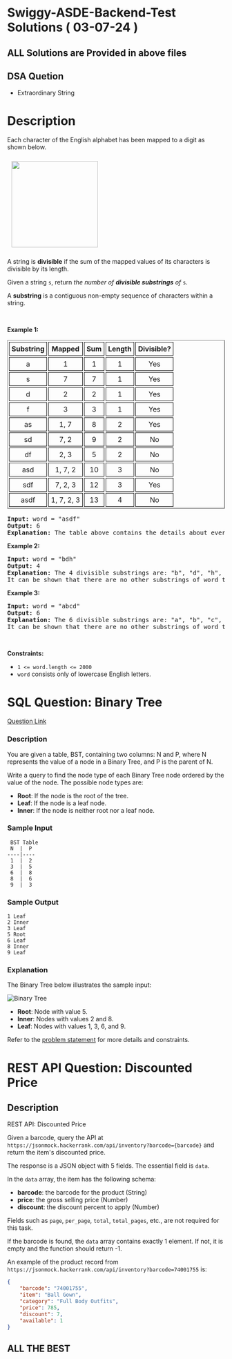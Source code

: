 # Swiggy-ASDE-Backend-Test Solutions ( 03-07-24 )
## ALL Solutions are Provided in above files

## DSA Quetion
- Extraordinary String
  
# Description
<!-- description:start -->

<p>Each character of the English alphabet has been mapped to a digit as shown below.</p>

<p><img alt="" src="https://fastly.jsdelivr.net/gh/doocs/leetcode@main/solution/2900-2999/2950.Number%20of%20Divisible%20Substrings/images/old_phone_digits.png" style="padding: 10px; width: 200px; height: 200px;" /></p>

<p>A string is <strong>divisible</strong> if the sum of the mapped values of its characters is divisible by its length.</p>

<p>Given a string <code>s</code>, return <em>the number of <strong>divisible substrings</strong> of</em> <code>s</code>.</p>

<p>A <strong>substring</strong> is a contiguous non-empty sequence of characters within a string.</p>

<p>&nbsp;</p>
<p><strong class="example">Example 1:</strong></p>

<table border="1" cellspacing="3" style="border-collapse: separate; text-align: center;">
	<tbody>
		<tr>
			<th style="padding: 5px; border: 1px solid black;">Substring</th>
			<th style="padding: 5px; border: 1px solid black;">Mapped</th>
			<th style="padding: 5px; border: 1px solid black;">Sum</th>
			<th style="padding: 5px; border: 1px solid black;">Length</th>
			<th style="padding: 5px; border: 1px solid black;">Divisible?</th>
		</tr>
		<tr>
			<td style="padding: 5px; border: 1px solid black;">a</td>
			<td style="padding: 5px; border: 1px solid black;">1</td>
			<td style="padding: 5px; border: 1px solid black;">1</td>
			<td style="padding: 5px; border: 1px solid black;">1</td>
			<td style="padding: 5px; border: 1px solid black;">Yes</td>
		</tr>
		<tr>
			<td style="padding: 5px; border: 1px solid black;">s</td>
			<td style="padding: 5px; border: 1px solid black;">7</td>
			<td style="padding: 5px; border: 1px solid black;">7</td>
			<td style="padding: 5px; border: 1px solid black;">1</td>
			<td style="padding: 5px; border: 1px solid black;">Yes</td>
		</tr>
		<tr>
			<td style="padding: 5px; border: 1px solid black;">d</td>
			<td style="padding: 5px; border: 1px solid black;">2</td>
			<td style="padding: 5px; border: 1px solid black;">2</td>
			<td style="padding: 5px; border: 1px solid black;">1</td>
			<td style="padding: 5px; border: 1px solid black;">Yes</td>
		</tr>
		<tr>
			<td style="padding: 5px; border: 1px solid black;">f</td>
			<td style="padding: 5px; border: 1px solid black;">3</td>
			<td style="padding: 5px; border: 1px solid black;">3</td>
			<td style="padding: 5px; border: 1px solid black;">1</td>
			<td style="padding: 5px; border: 1px solid black;">Yes</td>
		</tr>
		<tr>
			<td style="padding: 5px; border: 1px solid black;">as</td>
			<td style="padding: 5px; border: 1px solid black;">1, 7</td>
			<td style="padding: 5px; border: 1px solid black;">8</td>
			<td style="padding: 5px; border: 1px solid black;">2</td>
			<td style="padding: 5px; border: 1px solid black;">Yes</td>
		</tr>
		<tr>
			<td style="padding: 5px; border: 1px solid black;">sd</td>
			<td style="padding: 5px; border: 1px solid black;">7, 2</td>
			<td style="padding: 5px; border: 1px solid black;">9</td>
			<td style="padding: 5px; border: 1px solid black;">2</td>
			<td style="padding: 5px; border: 1px solid black;">No</td>
		</tr>
		<tr>
			<td style="padding: 5px; border: 1px solid black;">df</td>
			<td style="padding: 5px; border: 1px solid black;">2, 3</td>
			<td style="padding: 5px; border: 1px solid black;">5</td>
			<td style="padding: 5px; border: 1px solid black;">2</td>
			<td style="padding: 5px; border: 1px solid black;">No</td>
		</tr>
		<tr>
			<td style="padding: 5px; border: 1px solid black;">asd</td>
			<td style="padding: 5px; border: 1px solid black;">1, 7, 2</td>
			<td style="padding: 5px; border: 1px solid black;">10</td>
			<td style="padding: 5px; border: 1px solid black;">3</td>
			<td style="padding: 5px; border: 1px solid black;">No</td>
		</tr>
		<tr>
			<td style="padding: 5px; border: 1px solid black;">sdf</td>
			<td style="padding: 5px; border: 1px solid black;">7, 2, 3</td>
			<td style="padding: 5px; border: 1px solid black;">12</td>
			<td style="padding: 5px; border: 1px solid black;">3</td>
			<td style="padding: 5px; border: 1px solid black;">Yes</td>
		</tr>
		<tr>
			<td style="padding: 5px; border: 1px solid black;">asdf</td>
			<td style="padding: 5px; border: 1px solid black;">1, 7, 2, 3</td>
			<td style="padding: 5px; border: 1px solid black;">13</td>
			<td style="padding: 5px; border: 1px solid black;">4</td>
			<td style="padding: 5px; border: 1px solid black;">No</td>
		</tr>
	</tbody>
</table>

<pre>
<strong>Input:</strong> word = &quot;asdf&quot;
<strong>Output:</strong> 6
<strong>Explanation:</strong> The table above contains the details about every substring of word, and we can see that 6 of them are divisible.
</pre>

<p><strong class="example">Example 2:</strong></p>

<pre>
<strong>Input:</strong> word = &quot;bdh&quot;
<strong>Output:</strong> 4
<strong>Explanation:</strong> The 4 divisible substrings are: &quot;b&quot;, &quot;d&quot;, &quot;h&quot;, &quot;bdh&quot;.
It can be shown that there are no other substrings of word that are divisible.
</pre>

<p><strong class="example">Example 3:</strong></p>

<pre>
<strong>Input:</strong> word = &quot;abcd&quot;
<strong>Output:</strong> 6
<strong>Explanation:</strong> The 6 divisible substrings are: &quot;a&quot;, &quot;b&quot;, &quot;c&quot;, &quot;d&quot;, &quot;ab&quot;, &quot;cd&quot;.
It can be shown that there are no other substrings of word that are divisible.
</pre>

<p>&nbsp;</p>
<p><strong>Constraints:</strong></p>

<ul>
	<li><code>1 &lt;= word.length &lt;= 2000</code></li>
	<li><code>word</code> consists only of lowercase English letters.</li>
</ul>
<!-- description:end -->

</hr>

# SQL Question: Binary Tree

[Question Link](https://www.hackerrank.com/challenges/binary-search-tree-1/problem)

### Description
You are given a table, BST, containing two columns: N and P, where N represents the value of a node in a Binary Tree, and P is the parent of N.

Write a query to find the node type of each Binary Tree node ordered by the value of the node. The possible node types are:
- **Root**: If the node is the root of the tree.
- **Leaf**: If the node is a leaf node.
- **Inner**: If the node is neither root nor a leaf node.

### Sample Input
```
 BST Table
 N  |  P
----|----
 1  |  2
 3  |  5
 6  |  8
 8  |  6
 9  |  3
```

### Sample Output
```
1 Leaf
2 Inner
3 Leaf
5 Root
6 Leaf
8 Inner
9 Leaf
```

### Explanation
The Binary Tree below illustrates the sample input:

![Binary Tree](https://s3.amazonaws.com/hr-assets/0/1532493154-b45f2a6d3a-Binary_Tree.png)

- **Root**: Node with value 5.
- **Inner**: Nodes with values 2 and 8.
- **Leaf**: Nodes with values 1, 3, 6, and 9.
  
Refer to the [problem statement](https://www.hackerrank.com/challenges/binary-search-tree-1/problem) for more details and constraints.

</hr>

# REST API Question: Discounted Price

## Description
REST API: Discounted Price

Given a barcode, query the API at `https://jsonmock.hackerrank.com/api/inventory?barcode={barcode}` and return the item's discounted price.

The response is a JSON object with 5 fields. The essential field is `data`.

In the `data` array, the item has the following schema:

- **barcode**: the barcode for the product (String)
- **price**: the gross selling price (Number)
- **discount**: the discount percent to apply (Number)

Fields such as `page`, `per_page`, `total`, `total_pages`, etc., are not required for this task.

If the barcode is found, the `data` array contains exactly 1 element. If not, it is empty and the function should return -1.

An example of the product record from `https://jsonmock.hackerrank.com/api/inventory?barcode=74001755` is:

```json
{
    "barcode": "74001755",
    "item": "Ball Gown",
    "category": "Full Body Outfits",
    "price": 785,
    "discount": 7,
    "available": 1
}
```
</hr>

## ALL THE BEST 
